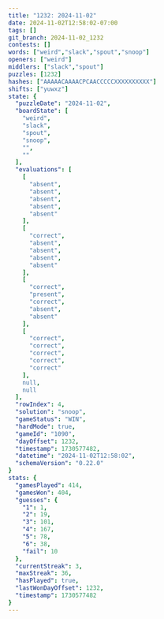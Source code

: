 ```yaml
---
title: "1232: 2024-11-02"
date: 2024-11-02T12:58:02-07:00
tags: []
git_branch: 2024-11-02_1232
contests: []
words: ["weird","slack","spout","snoop"]
openers: ["weird"]
middlers: ["slack","spout"]
puzzles: [1232]
hashes: ["AAAAACAAAACPCAACCCCCXXXXXXXXXX"]
shifts: ["yuwxz"]
state: {
  "puzzleDate": "2024-11-02",
  "boardState": [
    "weird",
    "slack",
    "spout",
    "snoop",
    "",
    ""
  ],
  "evaluations": [
    [
      "absent",
      "absent",
      "absent",
      "absent",
      "absent"
    ],
    [
      "correct",
      "absent",
      "absent",
      "absent",
      "absent"
    ],
    [
      "correct",
      "present",
      "correct",
      "absent",
      "absent"
    ],
    [
      "correct",
      "correct",
      "correct",
      "correct",
      "correct"
    ],
    null,
    null
  ],
  "rowIndex": 4,
  "solution": "snoop",
  "gameStatus": "WIN",
  "hardMode": true,
  "gameId": "1090",
  "dayOffset": 1232,
  "timestamp": 1730577482,
  "datetime": "2024-11-02T12:58:02",
  "schemaVersion": "0.22.0"
}
stats: {
  "gamesPlayed": 414,
  "gamesWon": 404,
  "guesses": {
    "1": 1,
    "2": 19,
    "3": 101,
    "4": 167,
    "5": 78,
    "6": 38,
    "fail": 10
  },
  "currentStreak": 3,
  "maxStreak": 36,
  "hasPlayed": true,
  "lastWonDayOffset": 1232,
  "timestamp": 1730577482
}
---
```

<!-- more -->

